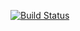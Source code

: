 [![Build Status](https://travis-ci.org/joe-meyer/dotnet-cards.svg?branch=develop)](https://travis-ci.org/joe-meyer/dotnet-cards)